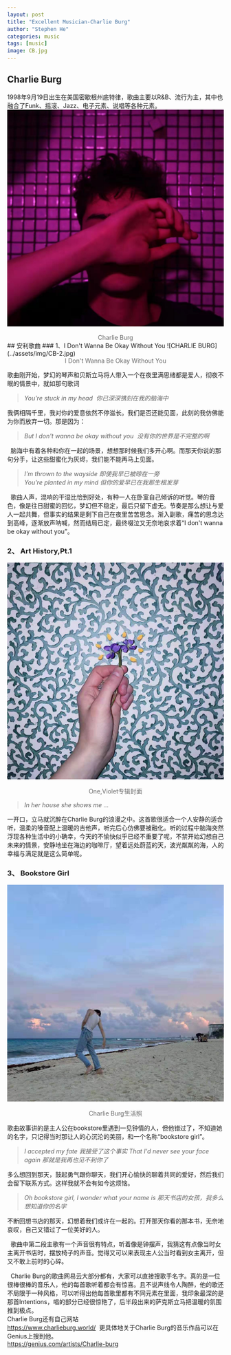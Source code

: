 ```yaml
---
layout: post
title: "Excellent Musician-Charlie Burg"
author: "Stephen He"
categories: music
tags: [music]
image: CB.jpg
---
```

## Charlie Burg  
 1998年9月19日出生在美国密歇根州底特律，歌曲主要以R&B、流行为主，其中也融合了Funk、摇滚、Jazz、电子元素、说唱等各种元素。
![CHARLIE BURG](../assets/img/CB-1.jpg)  
<center style="font-size:14px;color:#696969;">Charlie Burg</center>  
## 安利歌曲  
### 1、I Don't Wanna Be Okay Without You   
![CHARLIE BURG](../assets/img/CB-2.jpg)    
<center style="font-size:14px;color:#696969;">I Don't Wanna Be Okay Without You</center>  

歌曲刚开始，梦幻的琴声和贝斯立马将人带入一个在夜里满思绪都是爱人，彻夜不眠的情景中，就如那句歌词  
>*You're stuck in my head  你已深深镌刻在我的脑海中*   

我俩相隔千里，我对你的爱意依然不停滋长。我们是否还能见面，此刻的我仿佛能为你而放弃一切。那是因为：   
>*But I don't wanna be okay without you  没有你的世界是不完整的啊*


  脑海中有着各种和你在一起的场景，想想那时候我们多开心啊。而那天你说的那句分手，让这些甜蜜化为灰烬，我们能不能再马上见面。  
>  *I'm thrown to the wayside 即使我早已被晾在一旁*  
  *You're planted in my mind 但你的爱早已在我那生根发芽*   

  歌曲人声，混响的干湿比恰到好处，有种一人在卧室自己倾诉的听觉。琴的音色，像是往日甜蜜的回忆，梦幻但不稳定，最后只留下虚无。节奏是那么想让与爱人一起共舞，但事实的结果是剩下自己在夜里苦苦思念。渐入副歌，痛苦的思念达到高峰，逐渐放声呐喊，然而结局已定，最终啜泣又无奈地哀求着“I don't wanna be okay without you”。  


### 2、  Art History,Pt.1
![CHARLIE BURG](../assets/img/CB-3.jpg)   
<center style="font-size:14px;color:#696969;">One,Violet专辑封面</center>   

>*In her house she shows me ...*   

一开口，立马就沉醉在Charlie Burg的浪漫之中。这首歌很适合一个人安静的适合听，温柔的嗓音配上温暖的吉他声，听完后心仿佛要被融化。听的过程中脑海突然浮现各种生活中的小确幸，今天的不愉快似乎已经不重要了呢，不禁开始幻想自己未来的情景，安静地坐在海边的咖啡厅，望着远处蔚蓝的天，波光粼粼的海，人的幸福与满足就是这么简单呢。  

### 3、  Bookstore Girl
![CHARLIE BURG](../assets/img/CB-4.jpg)   
<center style="font-size:14px;color:#696969;">Charlie Burg生活照</center>  

歌曲故事讲的是主人公在bookstore里遇到一见钟情的人，但他错过了，不知道她的名字，只记得当时那让人的心沉沦的美丽，和一个名称“bookstore girl”。  

>*I accepted my fate 我接受了这个事实*
>*That I'd never see your face again 那就是我再也见不到你了*   

 多么想回到那天，鼓起勇气跟你聊天，我们开心愉快的聊着共同的爱好，然后我们会留下联系方式。这样我就不会有如今这烦恼。

>*Oh bookstore girl, I wonder what your name is 那天书店的女孩，我多么想知道你的名字*

不断回想书店的那天，幻想着我们或许在一起的。打开那天你看的那本书，无奈地哀叹，自己又错过了一位美好的人。  

  歌曲中第二段主歌有一个声音很有特点，听着像是钟摆声，我猜这有点像当时女主离开书店时，摆放椅子的声音。觉得又可以来表现主人公当时看到女主离开，但又不敢上前时的心碎。  



  Charlie Burg的歌曲网易云大部分都有，大家可以直接搜歌手名字。真的是一位很棒很棒的音乐人，他的每首歌听着都会有惊喜。且不说声线令人陶醉，他的歌还不局限于一种风格，可以听得出他每首歌里都有不同元素在里面，我印象最深的是那首Intentions，唱的部分已经很惊艳了，后半段出来的萨克斯立马把温暖的氛围推到极点。  
Charlie Burg还有自己网站  
<https://www.charlieburg.world/>
 更具体地关于Charlie Burg的音乐作品可以在Genius上搜到他。  
<https://genius.com/artists/Charlie-burg>
